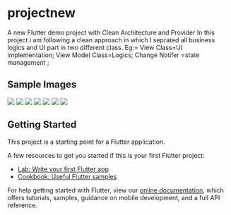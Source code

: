 # projectnew

A new Flutter demo project with Clean Architecture and Provider In this project i am following a clean approach in which I seprated all business logics and UI part in two different class. Eg:= View Class=UI implementation; View Model Class=Logics; Change Notifer =state management ;

## Sample Images
![](pictures/sceenshot1.jpeg)
![](pictures/sceenshot2.jpeg)
![](pictures/sceenshot3.jpeg)
![](pictures/sceenshot4.jpeg)
![](pictures/sceenshot5.jpeg)
![](pictures/sceenshot6.jpeg)
![](pictures/sceenshot7.jpeg)


## Getting Started

This project is a starting point for a Flutter application.

A few resources to get you started if this is your first Flutter project:

- [Lab: Write your first Flutter app](https://flutter.dev/docs/get-started/codelab)
- [Cookbook: Useful Flutter samples](https://flutter.dev/docs/cookbook)

For help getting started with Flutter, view our
[online documentation](https://flutter.dev/docs), which offers tutorials,
samples, guidance on mobile development, and a full API reference.





